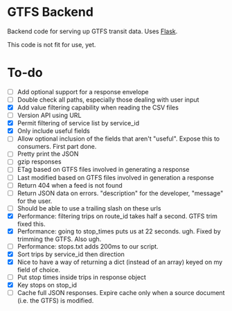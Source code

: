 GTFS Backend
============

Backend code for serving up GTFS transit data. Uses [Flask](http://flask.pocoo.org).

This code is not fit for use, yet.

To-do
=====

- [ ] Add optional support for a response envelope
- [ ] Double check all paths, especially those dealing with user input
- [x] Add value filtering capability when reading the CSV files
- [ ] Version API using URL
- [x] Permit filtering of service list by service_id
- [x] Only include useful fields
- [ ] Allow optional inclusion of the fields that aren't "useful". Expose this to consumers. First part done.
- [ ] Pretty print the JSON
- [ ] gzip responses
- [ ] ETag based on GTFS files involved in generating a response
- [ ] Last modified based on GTFS files involved in generation a response
- [ ] Return 404 when a feed is not found
- [ ] Return JSON data on errors. "description" for the developer, "message" for the user.
- [ ] Should be able to use a trailing slash on these urls
- [x] Performance: filtering trips on route_id takes half a second. GTFS trim fixed this.
- [x] Performance: going to stop_times puts us at 22 seconds. ugh. Fixed by trimming the GTFS. Also ugh.
- [ ] Performance: stops.txt adds 200ms to our script.
- [x] Sort trips by service_id then direction
- [x] Nice to have a way of returning a dict (instead of an array) keyed on my field of choice. 
- [ ] Put stop times inside trips in response object
- [x] Key stops on stop_id
- [ ] Cache full JSON responses. Expire cache only when a source document (i.e. the GTFS) is modified.